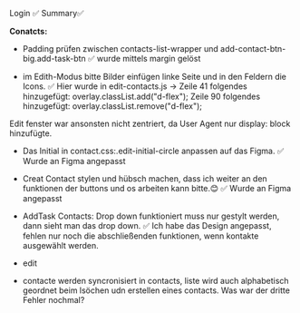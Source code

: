 Login ✅
Summary✅

**Conatcts:** 
- Padding prüfen zwischen contacts-list-wrapper und add-contact-btn-big.add-task-btn
✅ wurde mittels margin gelöst


- im Edith-Modus bitte Bilder einfügen linke Seite und in den Feldern die Icons. 
✅ Hier wurde in edit-contacts.js -> 
Zeile 41 folgendes hinzugefügt: overlay.classList.add("d-flex");
Zeile 90 folgendes hinzugefügt: overlay.classList.remove("d-flex");

Edit fenster war ansonsten nicht zentriert, da User Agent nur display: block hinzufügte.



- Das Initial in contact.css:.edit-initial-circle anpassen auf das Figma.
✅ Wurde an Figma angepasst


- Creat Contact stylen und hübsch machen, dass ich weiter an den funktionen der buttons und os arbeiten kann bitte.😊
✅ Wurde an Figma angepasst

- AddTask Contacts: Drop down funktioniert muss nur gestylt werden, dann sieht man das drop down.
✅ Ich habe das Design angepasst, fehlen nur noch die abschließenden funktionen, wenn kontakte ausgewählt werden.

- edit 
- contacte werden syncronisiert in contacts, liste wird auch alphabetisch geordnet beim lsöchen udn erstellen eines contacts. Was war der dritte Fehler nochmal?
